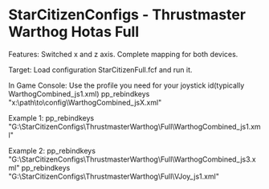 StarCitizenConfigs - Thrustmaster Warthog Hotas Full
==================

Features:
Switched x and z axis.
Complete mapping for both devices.

Target: 
Load configuration StarCitizenFull.fcf and run it.

In Game Console:
Use the profile you need for your joystick id(typically WarthogCombined_js1.xml)
pp_rebindkeys "x:\path\to\config\WarthogCombined_jsX.xml"

Example 1:
pp_rebindkeys "G:\StarCitizenConfigs\ThrustmasterWarthog\Full\WarthogCombined_js1.xml"

Example 2:
pp_rebindkeys "G:\StarCitizenConfigs\ThrustmasterWarthog\Full\WarthogCombined_js3.xml"
pp_rebindkeys "G:\StarCitizenConfigs\ThrustmasterWarthog\Full\VJoy_js1.xml"
